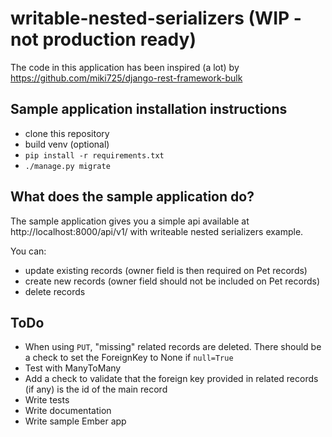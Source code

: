 # writable-nested-serializers (WIP - not production ready)

The code in this application has been inspired (a lot) by https://github.com/miki725/django-rest-framework-bulk

## Sample application installation instructions


- clone this repository
- build venv (optional)
- ``pip install -r requirements.txt``
- ``./manage.py migrate``

## What does the sample application do?

The sample application gives you a simple api available at http://localhost:8000/api/v1/ with writeable nested serializers example.

You can:

- update existing records (owner field is then required on Pet records)
- create new records (owner field should not be included on Pet records)
- delete records

## ToDo

- When using ``PUT``, "missing" related records are deleted. There should be a check to set the ForeignKey to None if ``null=True``
- Test with ManyToMany
- Add a check to validate that the foreign key provided in related records (if any) is the id of the main record
- Write tests
- Write documentation
- Write sample Ember app
